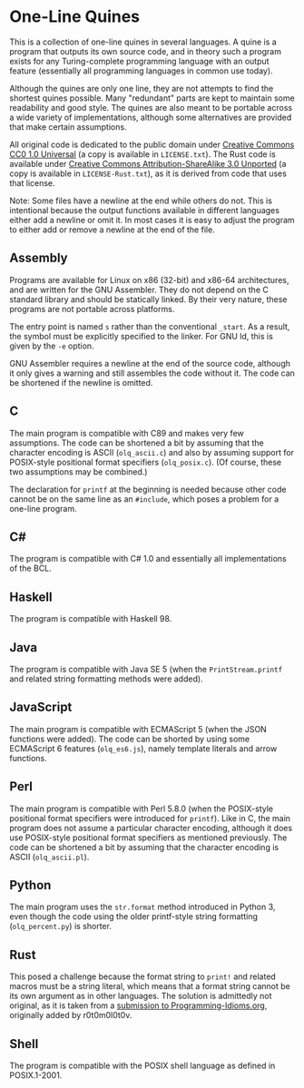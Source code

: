 # One-Line Quines

This is a collection of one-line quines in several languages. A quine is a program that outputs its own source code, and in theory such a program exists for any Turing-complete programming language with an output feature (essentially all programming languages in common use today).

Although the quines are only one line, they are not attempts to find the shortest quines possible. Many "redundant" parts are kept to maintain some readability and good style. The quines are also meant to be portable across a wide variety of implementations, although some alternatives are provided that make certain assumptions.

All original code is dedicated to the public domain under [Creative Commons CC0 1.0 Universal](https://creativecommons.org/publicdomain/zero/1.0/) (a copy is available in `LICENSE.txt`). The Rust code is available under [Creative Commons Attribution-ShareAlike 3.0 Unported](https://creativecommons.org/licenses/by-sa/3.0/) (a copy is available in `LICENSE-Rust.txt`), as it is derived from code that uses that license.

Note: Some files have a newline at the end while others do not. This is intentional because the output functions available in different languages either add a newline or omit it. In most cases it is easy to adjust the program to either add or remove a newline at the end of the file.

## Assembly

Programs are available for Linux on x86 (32-bit) and x86-64 architectures, and are written for the GNU Assembler. They do not depend on the C standard library and should be statically linked. By their very nature, these programs are not portable across platforms.

The entry point is named `s` rather than the conventional `_start`. As a result, the symbol must be explicitly specified to the linker. For GNU ld, this is given by the `-e` option.

GNU Assembler requires a newline at the end of the source code, although it only gives a warning and still assembles the code without it. The code can be shortened if the newline is omitted.

## C

The main program is compatible with C89 and makes very few assumptions. The code can be shortened a bit by assuming that the character encoding is ASCII (`olq_ascii.c`) and also by assuming support for POSIX-style positional format specifiers (`olq_posix.c`). (Of course, these two assumptions may be combined.)

The declaration for `printf` at the beginning is needed because other code cannot be on the same line as an `#include`, which poses a problem for a one-line program.

## C#

The program is compatible with C# 1.0 and essentially all implementations of the BCL.

## Haskell

The program is compatible with Haskell 98.

## Java

The program is compatible with Java SE 5 (when the `PrintStream.printf` and related string formatting methods were added).

## JavaScript

The main program is compatible with ECMAScript 5 (when the JSON functions were added). The code can be shorted by using some ECMAScript 6 features (`olq_es6.js`), namely template literals and arrow functions.

## Perl

The main program is compatible with Perl 5.8.0 (when the POSIX-style positional format specifiers were introduced for `printf`). Like in C, the main program does not assume a particular character encoding, although it does use POSIX-style positional format specifiers as mentioned previously. The code can be shortened a bit by assuming that the character encoding is ASCII (`olq_ascii.pl`).

## Python

The main program uses the `str.format` method introduced in Python 3, even though the code using the older printf-style string formatting (`olq_percent.py`) is shorter.

## Rust

This posed a challenge because the format string to `print!` and related macros must be a string literal, which means that a format string cannot be its own argument as in other languages. The solution is admittedly not original, as it is taken from a [submission to Programming-Idioms.org](https://www.programming-idioms.org/idiom/182/quine-program/4063/rust), originally added by r0t0m0l0t0v.

## Shell

The program is compatible with the POSIX shell language as defined in POSIX.1-2001.